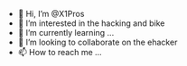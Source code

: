 - 👋 Hi, I’m @X1Pros
- 👀 I’m interested in the hacking and bike 
- 🌱 I’m currently learning ...
- 💞️ I’m looking to collaborate on the ehacker 
- 📫 How to reach me ...

<!---
X1Pros/X1Pros is a ✨ special ✨ repository because its `README.md` (this file) appears on your GitHub profile.
You can click the Preview link to take a look at your changes.
--->
